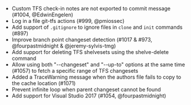 * Custom TFS check-in notes are not exported to commit message (#1004, @EdwinEngelen)
* Log in a file git-tfs actions (#999, @pmiossec)
* Add support of `.gitignore` to ignore files in `clone` and `init` commands (#897)
* Improve branch point changeset detection (#1017 & #973, @fourpastmidnight & @jeremy-sylvis-tmg)
* Add support for deleting TFS shelvesets using the shelve-delete command
* Allow using both "--changeset" and "--up-to" options at the same time (#1057) to fetch a specific range of TFS changesets
* Added a TraceWarning message when the authors file fails to copy to the cache location (#1071)
* Prevent infinite loop when parent changeset cannot be found
* Add support for Visual Studio 2017 (#1054, @fourpastmidnight)

